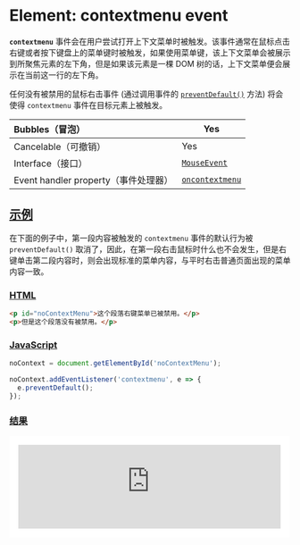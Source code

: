 # Element: contextmenu event

**`contextmenu`** 事件会在用户尝试打开上下文菜单时被触发。该事件通常在鼠标点击右键或者按下键盘上的菜单键时被触发，如果使用菜单键，该上下文菜单会被展示 到所聚焦元素的左下角，但是如果该元素是一棵 DOM 树的话，上下文菜单便会展示在当前这一行的左下角。

任何没有被禁用的鼠标右击事件 (通过调用事件的 [`preventDefault()`](https://developer.mozilla.org/zh-CN/docs/Web/API/Event/preventDefault) 方法) 将会使得 `contextmenu` 事件在目标元素上被触发。

| Bubbles（冒泡）                      | Yes                                                          |
| :----------------------------------- | ------------------------------------------------------------ |
| Cancelable（可撤销）                 | Yes                                                          |
| Interface（接口）                    | [`MouseEvent`](https://developer.mozilla.org/zh-CN/docs/Web/API/MouseEvent) |
| Event handler property（事件处理器） | [`oncontextmenu`](https://developer.mozilla.org/zh-CN/docs/Web/API/Element/contextmenu_event) |

## [示例](https://developer.mozilla.org/zh-CN/docs/Web/API/Element/contextmenu_event#示例)

在下面的例子中，第一段内容被触发的 `contextmenu` 事件的默认行为被 `preventDefault()` 取消了，因此，在第一段右击鼠标时什么也不会发生，但是右键单击第二段内容时，则会出现标准的菜单内容，与平时右击普通页面出现的菜单内容一致。

### [HTML](https://developer.mozilla.org/zh-CN/docs/Web/API/Element/contextmenu_event#html)

```html
<p id="noContextMenu">这个段落右键菜单已被禁用。</p>
<p>但是这个段落没有被禁用。</p>
```

### [JavaScript](https://developer.mozilla.org/zh-CN/docs/Web/API/Element/contextmenu_event#javascript)

```js
noContext = document.getElementById('noContextMenu');

noContext.addEventListener('contextmenu', e => {
  e.preventDefault();
});
```

### [结果](https://developer.mozilla.org/zh-CN/docs/Web/API/Element/contextmenu_event#结果)

<iframe class="sample-code-frame" title="示例 sample" id="frame_示例" src="https://live-samples.mdn.mozilla.net/zh-CN/docs/Web/API/Element/contextmenu_event/_sample_.%E7%A4%BA%E4%BE%8B.html" loading="lazy" style="box-sizing: content-box; border: 1px solid var(--border-primary); max-width: 100%; width: calc((100% - 2rem) - 2px); background: rgb(255, 255, 255); border-radius: var(--elem-radius); padding: 1rem;"></iframe>